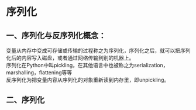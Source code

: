# 序列化
## 一、序列化与反序列化概念：
变量从内存中变成可存储或传输的过程称之为序列化，序列化之后，就可以把序列化后的内容写入磁盘，或者通过网络传输到别的机器上。    
序列化在Python中叫pickling，在其他语言中也被称之为serialization，marshalling，flattening等等   
反序列化为把变量内容从序列化的对象重新读到内存里，即unpickling。 

## 二、序列化